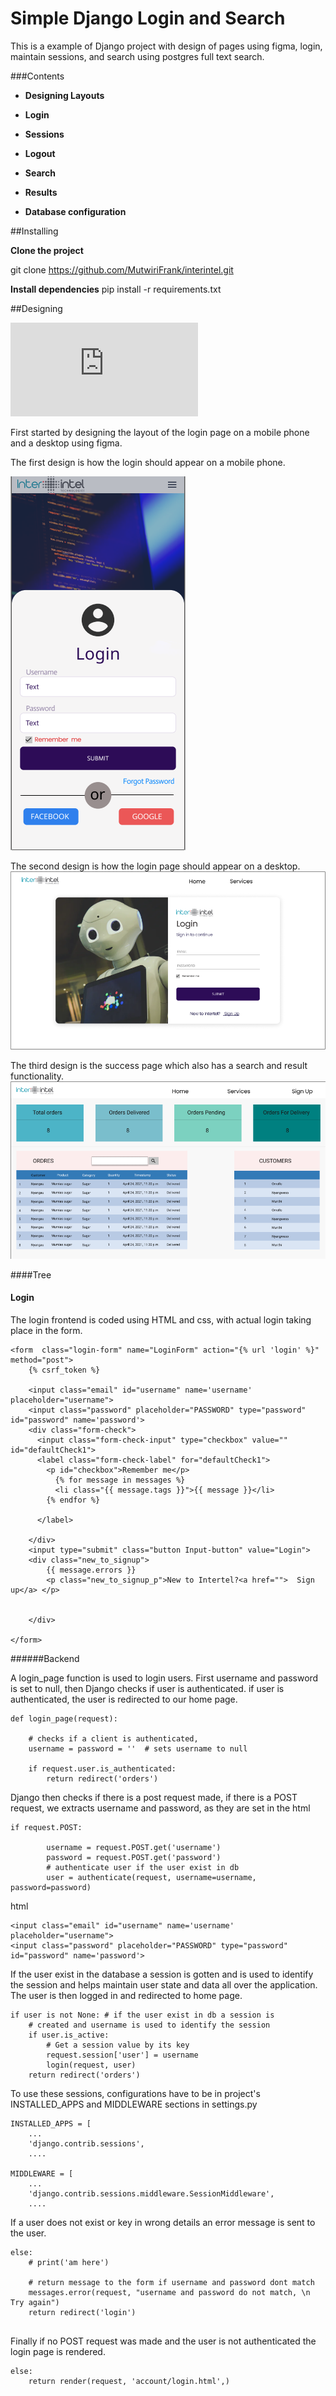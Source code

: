 # Simple Django Login and Search

This is a example of Django project with design of pages using figma,  login,
 maintain sessions, and search using postgres full text search.



###Contents

- **Designing Layouts**
>
- **Login**

- **Sessions**
 
-  **Logout**

- **Search**

- **Results**

- **Database configuration**


##Installing

**Clone the project**

git clone https://github.com/MutwiriFrank/interintel.git

**Install dependencies**
pip install -r requirements.txt



##Designing

![All designs](https://raw.githubusercontent.com/MutwiriFrank/interintel/master/images/interIntel_interview_UI%20Kit%20all%20designs.pdf)

First started by designing the layout of the login page on a mobile phone and a desktop using figma.
 
The first design is how the login should appear on a mobile phone.

![mobile login page design](https://raw.githubusercontent.com/MutwiriFrank/interintel/master/images/mobile%20logn%20design.PNG)

The second design is how the login page should appear on a desktop.
![Desktop login page design](https://raw.githubusercontent.com/MutwiriFrank/interintel/master/images/desktop%20login%20design.PNG)

The third design is the success page which also  has a search and result functionality.
![Search and result page design](https://raw.githubusercontent.com/MutwiriFrank/interintel/master/images/orders_home.PNG)

####Tree

#### Login
The login frontend is coded using HTML and css, with actual login
taking place in the form.
```
<form  class="login-form" name="LoginForm" action="{% url 'login' %}" method="post">
    {% csrf_token %}
    
    <input class="email" id="username" name='username'  placeholder="username">
    <input class="password" placeholder="PASSWORD" type="password" id="password" name='password'>
    <div class="form-check">
      <input class="form-check-input" type="checkbox" value="" id="defaultCheck1">
      <label class="form-check-label" for="defaultCheck1">
        <p id="checkbox">Remember me</p>
          {% for message in messages %}
          <li class="{{ message.tags }}">{{ message }}</li>
        {% endfor %}
    
      </label>
    
    </div>
    <input type="submit" class="button Input-button" value="Login">
    <div class="new_to_signup">
        {{ message.errors }}
        <p class="new_to_signup_p">New to Intertel?<a href="">  Sign up</a> </p>
    
    
    </div>
    
</form>

```
######Backend



A login_page function is used to login users.  First username and password is set to null, then  Django checks if user 
is authenticated. if user is authenticated, the user is redirected to our home page.
```
def login_page(request):

    # checks if a client is authenticated,
    username = password = ''  # sets username to null

    if request.user.is_authenticated:
        return redirect('orders')

``` 
Django then checks if there is a post request made, if there is  a POST request, we extracts username and password,
as they are set in the html

```
if request.POST:

        username = request.POST.get('username')
        password = request.POST.get('password')
        # authenticate user if the user exist in db
        user = authenticate(request, username=username, password=password)

```

html
```
<input class="email" id="username" name='username'  placeholder="username">
<input class="password" placeholder="PASSWORD" type="password" id="password" name='password'>

```

If the user exist in the database a session is gotten and  is used to identify the session and 
helps maintain user state and data all over the application. The user is then logged in and redirected to home page.
```
if user is not None: # if the user exist in db a session is
    # created and username is used to identify the session
    if user.is_active:
        # Get a session value by its key
        request.session['user'] = username
        login(request, user)
    return redirect('orders')
```

To use these sessions, configurations have to be in project's INSTALLED_APPS and MIDDLEWARE sections in settings.py

```
INSTALLED_APPS = [
    ...
    'django.contrib.sessions',
    ....

MIDDLEWARE = [
    ...
    'django.contrib.sessions.middleware.SessionMiddleware',
    ....

```

If a user does not exist or key in wrong details an error message is sent to the user.
```
else:
    # print('am here')

    # return message to the form if username and password dont match
    messages.error(request, "username and password do not match, \n Try again")
    return redirect('login')
        
```

Finally if no POST request was made and the user is not authenticated the login page is rendered.
```
else:
    return render(request, 'account/login.html',)
```